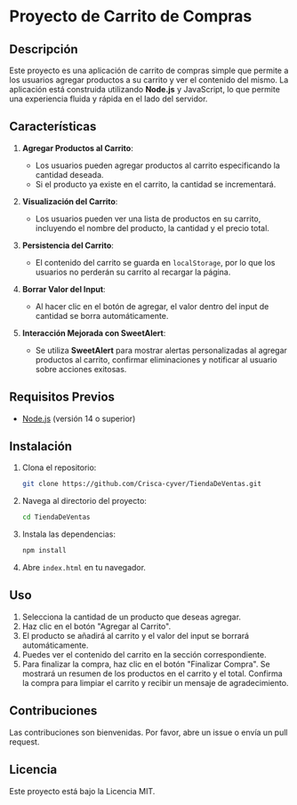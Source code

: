 # Proyecto de Carrito de Compras

## Descripción

Este proyecto es una aplicación de carrito de compras simple que permite a los usuarios agregar productos a su carrito y ver el contenido del mismo. La aplicación está construida utilizando **Node.js** y JavaScript, lo que permite una experiencia fluida y rápida en el lado del servidor.

## Características

1. **Agregar Productos al Carrito**:

   - Los usuarios pueden agregar productos al carrito especificando la cantidad deseada.
   - Si el producto ya existe en el carrito, la cantidad se incrementará.

2. **Visualización del Carrito**:

   - Los usuarios pueden ver una lista de productos en su carrito, incluyendo el nombre del producto, la cantidad y el precio total.

3. **Persistencia del Carrito**:

   - El contenido del carrito se guarda en `localStorage`, por lo que los usuarios no perderán su carrito al recargar la página.

4. **Borrar Valor del Input**:

   - Al hacer clic en el botón de agregar, el valor dentro del input de cantidad se borra automáticamente.

5. **Interacción Mejorada con SweetAlert**:

   - Se utiliza **SweetAlert** para mostrar alertas personalizadas al agregar productos al carrito, confirmar eliminaciones y notificar al usuario sobre acciones exitosas.

## Requisitos Previos

- [Node.js](https://nodejs.org/) (versión 14 o superior)

## Instalación

1. Clona el repositorio:

   ```bash
   git clone https://github.com/Crisca-cyver/TiendaDeVentas.git
   ```

2. Navega al directorio del proyecto:

   ```bash
   cd TiendaDeVentas
   ```

3. Instala las dependencias:

   ```bash
   npm install
   ```

4. Abre `index.html` en tu navegador.

## Uso

1. Selecciona la cantidad de un producto que deseas agregar.
2. Haz clic en el botón "Agregar al Carrito".
3. El producto se añadirá al carrito y el valor del input se borrará automáticamente.
4. Puedes ver el contenido del carrito en la sección correspondiente.
5. Para finalizar la compra, haz clic en el botón "Finalizar Compra". Se mostrará un resumen de los productos en el carrito y el total. Confirma la compra para limpiar el carrito y recibir un mensaje de agradecimiento.

## Contribuciones

Las contribuciones son bienvenidas. Por favor, abre un issue o envía un pull request.

## Licencia

Este proyecto está bajo la Licencia MIT.
